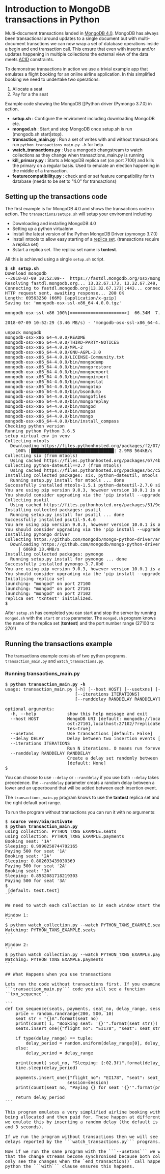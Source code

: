 # Introduction to MongoDB transactions in Python 

Multi-document transactions landed in 
[MongoDB 4.0](https://www.mongodb.com/download-center#community). MongoDB has always
been transactional around updates to a single document but with 
multi-document transctions we can now wrap a set of database operations
inside a begin and end transaction call. This ensure that even with inserts and/or
updates happening in multiple collections the external view of the data meets [ACID](https://en.wikipedia.org/wiki/ACID) constraints. 

To demonstrae transactions in action we use a trivial example app that emulates a flight 
booking for an online airline application. In this simplified booking we need to undertake two
operations:

1. Allocate a seat
2. Pay for a the seat



Example code showing the MongoDB []Python driver (Pymongo 3.7.0) in action.

* __setup.sh__ : Configure the enviroment including downloading MongoDB
etc.
* __mongod.sh__ : Start and stop MongoDB once setup.sh is run (mongodb.sh
start|stop).
* __transaction_main.py__ : Run a set of writes with and without transactions run ```python transactions_main.py -h``` for help.
* __watch_transactions.py__ : Use a mongodb changstream to watch collections
as they change when transactions_main.py is running
* __kill_primary.py__ : Starts a MongoDB replica set (on port 7100) and kills the
primary on a regular basis. Used to emulate an election happening in the middle
of a transaction.
* __featurecompatibility.py__ : check and or set feature compatibility for
  th database (needs to be set to "4.0" for transactions)

## Setting up the transactions code
The first example is for MongoDB 4.0 and shows the transactions code
in action. The ```transactions/setups.sh``` will setup your enviroment
including

* Downloading and installing MongoDB 4.0
* Setting up a python virtualenv
* Install the latest version of the Python MongoDB Driver (pymongo 3.7.0)
* Install mtools to allow easy starting of a
[replica set](https://docs.mongodb.com/manual/tutorial/deploy-replica-set/).
(transactions require a replica set)
* Sstart a replica set.  The replica set name is **txntest**.

All this is achieved using a single ```setup.sh``` script. 

<pre>
<b>$ sh setup.sh</b>
Download mongodb
--2018-07-09 10:52:09--  https://fastdl.mongodb.org/osx/mongodb-osx-ssl-x86_64-4.0.0.tgz
Resolving fastdl.mongodb.org... 13.32.67.173, 13.32.67.249, 13.32.67.52, ...
Connecting to fastdl.mongodb.org|13.32.67.173|:443... connected.
HTTP request sent, awaiting response... 200 OK
Length: 69563250 (66M) [application/x-gzip]
Saving to: 'mongodb-osx-ssl-x86_64-4.0.0.tgz'

mongodb-osx-ssl-x86 100%[=====================>]  66.34M  7.06MB/s   in 19s

2018-07-09 10:52:29 (3.46 MB/s) - 'mongodb-osx-ssl-x86_64-4.0.0.tgz' saved [69563250/69563250]

unpack mongodb
mongodb-osx-x86_64-4.0.0/README
mongodb-osx-x86_64-4.0.0/THIRD-PARTY-NOTICES
mongodb-osx-x86_64-4.0.0/MPL-2
mongodb-osx-x86_64-4.0.0/GNU-AGPL-3.0
mongodb-osx-x86_64-4.0.0/LICENSE-Community.txt
mongodb-osx-x86_64-4.0.0/bin/mongodump
mongodb-osx-x86_64-4.0.0/bin/mongorestore
mongodb-osx-x86_64-4.0.0/bin/mongoexport
mongodb-osx-x86_64-4.0.0/bin/mongoimport
mongodb-osx-x86_64-4.0.0/bin/mongostat
mongodb-osx-x86_64-4.0.0/bin/mongotop
mongodb-osx-x86_64-4.0.0/bin/bsondump
mongodb-osx-x86_64-4.0.0/bin/mongofiles
mongodb-osx-x86_64-4.0.0/bin/mongoreplay
mongodb-osx-x86_64-4.0.0/bin/mongod
mongodb-osx-x86_64-4.0.0/bin/mongos
mongodb-osx-x86_64-4.0.0/bin/mongo
mongodb-osx-x86_64-4.0.0/bin/install_compass
Checking python version
Running python Python 3.6.5
setup virtual env in venv
Collecting mtools
  Downloading https://files.pythonhosted.org/packages/f2/07/6cad9445d7bf331f21c969f045b1da76cb2e943a51dd0e2eb83f0a6d9fc9/mtools-1.5.1.tar.gz (2.9MB)
    100% |████████████████████████████████| 2.9MB 564kB/s
Collecting six (from mtools)
  Using cached https://files.pythonhosted.org/packages/67/4b/141a581104b1f6397bfa78ac9d43d8ad29a7ca43ea90a2d863fe3056e86a/six-1.11.0-py2.py3-none-any.whl
Collecting python-dateutil==2.7 (from mtools)
  Using cached https://files.pythonhosted.org/packages/bc/c5/3449988d33baca4e9619f49a14e28026399b0a8c32817e28b503923a04ab/python_dateutil-2.7.0-py2.py3-none-any.whl
Installing collected packages: six, python-dateutil, mtools
  Running setup.py install for mtools ... done
Successfully installed mtools-1.5.1 python-dateutil-2.7.0 six-1.11.0
You are using pip version 9.0.3, however version 10.0.1 is available.
You should consider upgrading via the 'pip install --upgrade pip' command.
Collecting psutil
  Using cached https://files.pythonhosted.org/packages/51/9e/0f8f5423ce28c9109807024f7bdde776ed0b1161de20b408875de7e030c3/psutil-5.4.6.tar.gz
Installing collected packages: psutil
  Running setup.py install for psutil ... done
Successfully installed psutil-5.4.6
You are using pip version 9.0.3, however version 10.0.1 is available.
You should consider upgrading via the 'pip install --upgrade pip' command.
Installing pymongo driver
Collecting https://github.com/mongodb/mongo-python-driver/archive/3.7.0b0.tar.gz
  Downloading https://github.com/mongodb/mongo-python-driver/archive/3.7.0b0.tar.gz
     | 686kB 13.4MB/s
Installing collected packages: pymongo
  Running setup.py install for pymongo ... done
Successfully installed pymongo-3.7.0b0
You are using pip version 9.0.3, however version 10.0.1 is available.
You should consider upgrading via the 'pip install --upgrade pip' command.
Initalising replica set
launching: "mongod" on port 27100
launching: "mongod" on port 27101
launching: "mongod" on port 27102
replica set 'txntest' initialized.
$
</pre>

After ```setup.sh``` has completed you can start and stop the server by
running ``mongod.sh``  with the ```start``` or ```stop``` parameter. The ``mongod,sh``
program knows the name of the replica set (**txntest**) and the port number range (27100 to 2701)

## Running the transactions example

The transactions example consists of two python
programs. ```transaction_main.py``` and ```watch_transactions.py```.

### Running transactions_main.py
<pre>
$ <b>python transaction_main.py -h</b>
usage: transaction_main.py [-h] [--host HOST] [--usetxns] [--delay DELAY]
                           [--iterations ITERATIONS]
                           [--randdelay RANDDELAY RANDDELAY]

optional arguments:
  -h, --help            show this help message and exit
  --host HOST           MongoDB URI [default: mongodb://localhost:27100,localh
                        ost:27101,localhost:27102/?replicaSet=txntest&retryWri
                        tes=true]
  --usetxns             Use transactions [default: False]
  --delay DELAY         Delay between two insertion events [default: 1.0]
  --iterations ITERATIONS
                        Run N iterations. O means run forever
  --randdelay RANDDELAY RANDDELAY
                        Create a delay set randomly between the two bounds
                        [default: None]
$
</pre>

You can choose to use ``--delay`` or ``--randdelay`` if you use both ``--delay`` takes precedence. the ``--randdelay``
parameter creats a random delay between a lower and an upperbound that will be added between each
insertion event. 

The ``transactions_main.py`` program knows to use the **txntest** replica set and the right default port range.

To run the program without transactions you can run it with no arguments:

<pre>
$ <b>source venv/bin/activate</b>
$ <b>python transaction_main.py</b>
using collection: PYTHON_TXNS_EXAMPLE.seats
using collection: PYTHON_TXNS_EXAMPLE.payments
Booking seat: '1A'
Sleeping: 0.9990250744702165
Paying 500 for seat '1A'
Booking seat: '2A'
Sleeping: 0.802693439030369
Paying 500 for seat '2A'
Booking seat: '3A'
Sleeping: 0.8532081718219303
Paying 500 for seat '3A'
$
</pre?

Now run it with transactions turned on. This is a useful test to
ensure the environment is configured correctly:

```
(venv) $ python3 transaction_main.py --iterations 3 --usetxns
using collection: PYTHON_TXNS_EXAMPLE.seats
using collection: PYTHON_TXNS_EXAMPLE.payments
Forcing collection creation (you can't create collections inside a txn)
Collections created
Using a fixed delay of 1.0

Using transactions
1. Booking seat: '1A'
1. Sleeping: 1.000
1. Paying 430 for seat '1A'
2. Booking seat: '2A'
2. Sleeping: 1.000
2. Paying 490 for seat '2A'
3. Booking seat: '3A'
3. Sleeping: 1.000
3. Paying 320 for seat '3A'

No of transactions: 3
Elaped time       : 0:00:03.026337
Average txn time  : 0:00:00.008779
Delay overhead    : 0:00:03
Actual time       : 0:00:00.026337
(venv) $
```

To actually see the effect of transactions we need to watch what is
happening inside the collections ```PYTHON_TXNS_EXAMPLE.seats``` and ```
PYTHON_TXNS_EXAMPLE.payments```.

We can do this with ```watch_collection.py```. The uses [MongoDB
change streams](https://docs.mongodb.com/manual/changeStreams/)
to see whats happening inside a collection in real-time. We need run
two of these in parallel so its best to line them up side by side.

here is the ```watch_collection.py``` program:

```
$ python watch_collection.py
usage: watch_collection.py [-h] [--host HOST] [--watch WATCH]

optional arguments:
  -h, --help              show this help message and exit
  --host HOST          mongodb URI for connecting to server [default:
                                 mongodb://localhost:27017/?replicaSet=txntest]
  --watch WATCH     Watch <database.colection> [default: test.test]
```
  
We need to watch each collection so in each window start the watcher.

Window 1:
```
$ python watch_collection.py --watch PYTHON_TXNS_EXAMPLE.seats
Watching: PYTHON_TXNS_EXAMPLE.seats
```

Window 2:
```
$ python watch_collection.py --watch PYTHON_TXNS_EXAMPLE.payments
Watching: PYTHON_TXNS_EXAMPLE.payments
```

## What Happens when you use transactions

Lets run the code without transactions first. If you examine the
```transaction_main.py``` code you will see a function
``txn_sequence``.

```
def txn_sequence(seats, payments, seat_no, delay_range, session=None):
    price = random.randrange(200, 500, 10)
    seat_str = "{}A".format(seat_no)
    print(count( i, "Booking seat: '{}'".format(seat_str)))
    seats.insert_one({"flight_no": "EI178", "seat": seat_str, "date": datetime.datetime.utcnow()}, session=session)

    if type(delay_range) == tuple:
        delay_period = random.uniform(delay_range[0], delay_range[1])
    else:
        delay_period = delay_range

    print(count( seat_no, "Sleeping: {:02.3f}".format(delay_period)))
    time.sleep(delay_period)

    payments.insert_one({"flight_no": "EI178", "seat": seat_str, "date": datetime.datetime.utcnow(), "price": price},
                        session=session)
    print(count(seat_no, "Paying {} for seat '{}'".format(price, seat_str)))

    return delay_period
```

This program emulates a very simplified airline booking with a seat
being allocated and then paid for. These happen at different times and
we emulate this by inserting a random delay (the default is between 1
and 3 seconds).

If we run the program without transactions then we will see these
delays reported by the ```watch_transactions.py``` programs.

Now if we run the same program with the ```--usetxns``` we will see
that the change streams become synchronised because both collections
only see the changes when the `end_transaction()` call happens. In
python the ```with``` clause ensures this happens.
